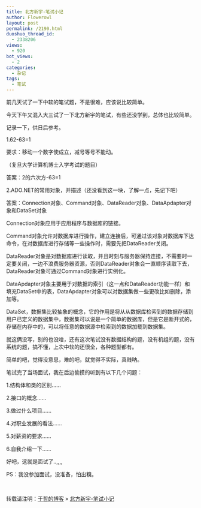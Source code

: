 ```yaml
---
title: 北方新宇-笔试小记
author: Flowerowl
layout: post
permalink: /2190.html
duoshuo_thread_id:
  - 2338206
views:
  - 920
bot_views:
  - 2
categories:
  - 杂记
tags:
  - 笔试
---
```

前几天试了一下中软的笔试题，不是很难，应该说比较简单。

今天下午又混入大三试了一下北方新宇的笔试，有些还没学到，总体也比较简单。

记录一下，供日后参考。

1.62-63=1

要求：移动一个数字使成立，减号等号不能动。

（复旦大学计算机博士入学考试的题目）

答案：2的六次方-63=1

2.ADO.NET的常用对象，并描述（还没看到这一块，了解一点，先记下吧）

答案：Connection对象、Command对象、DataReader对象、DataApdapter对象和DataSet对象

Connection对象应用于应用程序与数据库的链接。

Command对象允许对数据库进行操作，建立连接后，可通过该对象对数据库下达命令，在对数据库进行存储等一些操作时，需要先把DataReader关闭。

DataReader对象是对数据库进行读取，并且时刻与服务器保持连接，不需要时一定要关闭，一边不浪费服务器资源，否则DataReader对象会一直顺序读取下去，DataReader对象可通过Command对象进行实例化。

DataApdapter对象主要用于对数据的索引（这一点和DataReader功能一样）和填充DataSet中的表，DataApdapter对象可以对数据集做一些更改比如删除，添加等。

DataSet，数据集比较抽象的概念，它的作用是将从从数据库检索到的数据存储到用户已定义的数据集中，数据集可以说是一个简单的数据库，但是它是断开式的，存储在内存中的，可以将任意的数据源中检索到的数据加载到数据集。

就这俩没写，别的也没啥，还有这次笔试没有数据结构的题，没有机组的题，没有系统的题，搞不懂，上次中软的还很全，各种题型都有。

简单的吧，觉得没意思，难的吧，就觉得不实际，真贱呐。

笔试完了当场面试，我在后边偷摸的听到有以下几个问题：

1.结构体和类的区别&#8230;&#8230;

2.接口的概念&#8230;&#8230;

3.做过什么项目&#8230;&#8230;

4.对职业发展的看法&#8230;&#8230;

5.对薪资的要求&#8230;&#8230;

6.自我介绍一下&#8230;&#8230;

好吧，这就是面试了..,,,,

PS：我没参加面试，没准备，怕出糗。

&nbsp;

转载请注明：[于哲的博客][1] &raquo; [北方新宇-笔试小记][2]

 [1]: http://localhost/wordpress
 [2]: http://localhost/wordpress/2190.html